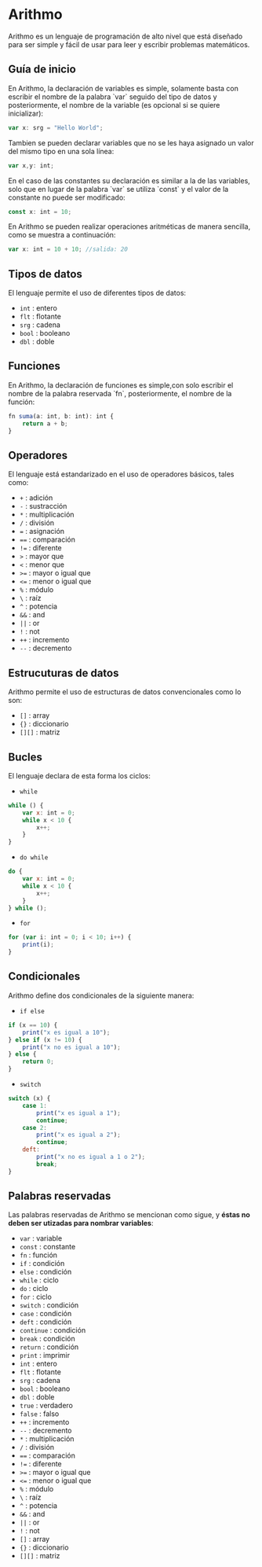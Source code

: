 # Arithmo 

<p>Arithmo es un lenguaje de programación de alto nivel que está diseñado para ser simple y fácil de usar para leer y escribir problemas matemáticos.
</p>

## Guía de inicio

<p>En Arithmo, la declaración de variables es simple, solamente basta con escribir el nombre de la palabra `var` seguido del tipo de datos y posteriormente, el nombre de la variable (es opcional si se quiere inicializar):
</p>

```javascript
var x: srg = "Hello World"; 
```

<p>Tambien se pueden declarar variables que no se les haya asignado un valor del mismo tipo en una sola línea:
</p>

```javascript
var x,y: int;
```

<p>En el caso de las constantes su declaración es similar a la de las variables, solo que en lugar de la palabra `var` se utiliza `const` y el valor de la constante no puede ser modificado:
</p>

```javascript
const x: int = 10;
```

<p>En Arithmo se pueden realizar operaciones aritméticas de manera sencilla, como se muestra a continuación:
</p>

```javascript
var x: int = 10 + 10; //salida: 20 
```

## Tipos de datos

<p>El lenguaje permite el uso de diferentes tipos de datos:
</p>

* `int` : entero
* `flt` : flotante
* `srg` : cadena
* `bool` : booleano
* `dbl` : doble 

## Funciones

<p>En Arithmo, la declaración de funciones es simple,con solo escribir el nombre de la palabra reservada `fn`, posteriormente, el nombre de la función:
</p>

```javascript
fn suma(a: int, b: int): int {
    return a + b;
}
```

## Operadores

<p>El lenguaje está estandarizado en el uso de operadores básicos, tales como:
</p>

* `+` : adición
* `-` : sustracción 
* `*` : multiplicación
* `/` : división
* `=` : asignación
* `==` : comparación
* `!=` : diferente
* `>` : mayor que
* `<` : menor que
* `>=` : mayor o igual que
* `<=` : menor o igual que
* `%` : módulo
* `\` : raíz
* `^` : potencia 
* `&&` : and
* `||` : or
* `!` : not
* `++` : incremento
* `--` : decremento

##  Estrucuturas de datos

<p>Arithmo permite el uso de estructuras de datos convencionales como lo son:
</p>

* `[]` : array 
* `{}` : diccionario
* `[][]` : matriz

## Bucles
<p>El lenguaje declara de esta forma los ciclos:
</p>

* `while`

```javascript
while () {
    var x: int = 0;
    while x < 10 {
        x++;
    }
}
```

* `do while`

```javascript
do {
    var x: int = 0;
    while x < 10 {
        x++;
    }
} while ();
```

* `for`

```javascript
for (var i: int = 0; i < 10; i++) {
    print(i);
}
```

## Condicionales
<p>Arithmo define dos condicionales de la siguiente manera:
</p>

* `if else`

```javascript
if (x == 10) {
    print("x es igual a 10");
} else if (x != 10) {
    print("x no es igual a 10");
} else {
    return 0;
}
```

* `switch`

```javascript
switch (x) {
    case 1:
        print("x es igual a 1");
        continue;
    case 2:
        print("x es igual a 2");
        continue;
    deft:
        print("x no es igual a 1 o 2");
        break;
}
```

## Palabras reservadas

<p>Las palabras reservadas de Arithmo se mencionan como sigue, y <b>éstas no deben ser utizadas para nombrar variables</b>:
</p>

* `var` : variable
* `const` : constante
* `fn` : función
* `if` : condición
* `else` : condición
* `while` : ciclo
* `do` : ciclo
* `for` : ciclo
* `switch` : condición
* `case` : condición
* `deft` : condición
* `continue` : condición
* `break` : condición
* `return` : condición
* `print` : imprimir
* `int` : entero
* `flt` : flotante
* `srg` : cadena
* `bool` : booleano
* `dbl` : doble
* `true` : verdadero
* `false` : falso
* `++` : incremento
* `--` : decremento
* `*` : multiplicación
* `/` : división
* `==` : comparación
* `!=` : diferente
* `>=` : mayor o igual que
* `<=` : menor o igual que
* `%` : módulo
* `\` : raíz
* `^` : potencia
* `&&` : and
* `||` : or
* `!` : not
* `[]` : array
* `{}` : diccionario
* `[][]` : matriz
